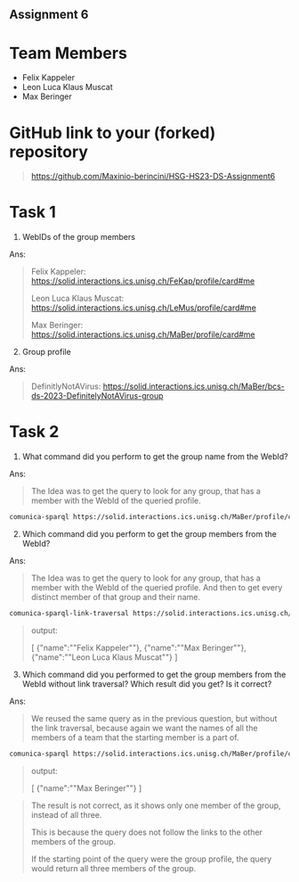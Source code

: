 Assignment 6
---------------------

# Team Members

- Felix Kappeler
- Leon Luca Klaus Muscat
- Max Beringer

# GitHub link to your (forked) repository

> https://github.com/Maxinio-berincini/HSG-HS23-DS-Assignment6

# Task 1

1. WebIDs of the group members

Ans:
> Felix Kappeler: https://solid.interactions.ics.unisg.ch/FeKap/profile/card#me
>
> Leon Luca Klaus Muscat: https://solid.interactions.ics.unisg.ch/LeMus/profile/card#me
>
> Max Beringer: https://solid.interactions.ics.unisg.ch/MaBer/profile/card#me


2. Group profile

Ans:

> DefinitlyNotAVirus:
> https://solid.interactions.ics.unisg.ch/MaBer/bcs-ds-2023-DefinitelyNotAVirus-group




# Task 2

1. What command did you perform to get the group name from the WebId?

Ans: 

> The Idea was to get the query to look for any group, that has a member with the WebId of the queried profile. 

```bash
comunica-sparql https://solid.interactions.ics.unisg.ch/MaBer/profile/card#me -l debug 'SELECT ?group WHERE { ?group <http://xmlns.com/foaf/0.1/member> <https://solid.interactions.ics.unisg.ch/MaBer/profile/card#me>. }'
```


2. Which command did you perform to get the group members from the WebId?

Ans:

> The Idea was to get the query to look for any group, that has a member with the WebId of the queried profile.
> And then to get every distinct member of that group and their name.

```bash
comunica-sparql-link-traversal https://solid.interactions.ics.unisg.ch/FeKap/profile/card#me  'SELECT DISTINCT ?name WHERE { ?group <http://xmlns.com/foaf/0.1/member> <https://solid.interactions.ics.unisg.ch/FeKap/profile/card#me>. ?group <http://xmlns.com/foaf/0.1/member> ?member. ?member <http://xmlns.com/foaf/0.1/name> ?name. }'
```

>output:
> 
> [
{"name":"\"Felix Kappeler\""},
{"name":"\"Max Beringer\""},
{"name":"\"Leon Luca Klaus Muscat\""}
]





3. Which command did you performed to get the group members from the WebId without link traversal? Which result did you get? Is it correct?

Ans:


> We reused the same query as in the previous question, but without the link traversal, because again we want the names of all the members of a team that the starting member is a part of.
```bash
comunica-sparql https://solid.interactions.ics.unisg.ch/MaBer/profile/card#me  'SELECT DISTINCT  ?name WHERE { ?group <http://xmlns.com/foaf/0.1/member> <https://solid.interactions.ics.unisg.ch/MaBer/profile/card#me>. ?group <http://xmlns.com/foaf/0.1/member> ?member. ?member <http://xmlns.com/foaf/0.1/name> ?name. }'
```

>output:
> 
>
>[
{"name":"\"Max Beringer\""}
]

> The result is not correct, as it shows only one member of the group, instead of all three.
>
> This is because the query does not follow the links to the other members of the group.
> 
> If the starting point of the query were the group profile, the query would return all three members of the group.
